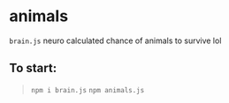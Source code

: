 # animals

`brain.js` neuro calculated chance of animals to survive lol

## To start:

> `npm i brain.js`
> `npm animals.js`